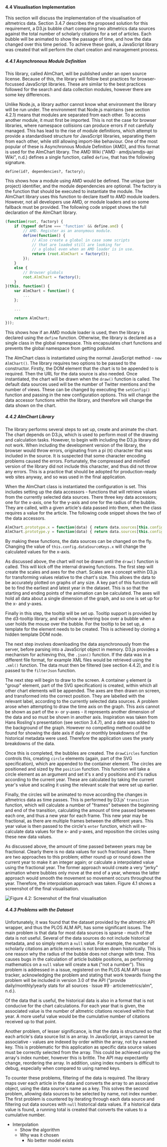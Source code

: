 #### 4.4 Visualisation Implementation

This section will discuss the implementation of the visualisation of altmetrics data. Section 3.4.7 describes the proposed solution for this requirement, a D3.js bubble chart comparing two altmetrics data sources against the total number of scholarly citations for a set of articles. Each bubble will be animated to show the passage of time, and how the data changed over this time period. To achieve these goals, a JavaScript library was created that will perform the chart creation and management process.

##### 4.4.1 Asynchronous Module Definition

This library, called AlmChart, will be published under an open source license. Because of this, the library will follow best practices for browser-focussed JavaScript libraries. These are similar to the best practices followed for the search and data collection modules, however there are some key differences.

Unlike Node.js, a library author cannot know what environment the library will be run under. The environment that Node.js maintains (see section 4.2.1) means that modules are separated from each other. To access another module, it must first be imported. This is not the case for browser libraries, where namespace collisions can produce errors if not carefully managed. This has lead to the rise of module definitions, which attempt to provide a standardised structure for JavaScript libraries, separating them from each other, while still allowing import-like behaviour. One of the most popular of these is Asynchronous Module Definition (AMD), and this format is used for the AlmChart library. The AMD Wiki ("AMD · amdjs/amdjs-api Wiki", n.d.) defines a single function, called `define`, that has the following signature.

```
define(id?, dependencies?, factory);
```

This shows how a module using AMD would be defined. The unique (per project) identifier, and the module dependencies are optional. The factory is the function that should be executed to instantiate the module. The AlmChart library uses this function to declare itself to AMD module loaders. However, not all developers use AMD, or module loaders and so some fallback must be provided. The following code snippet shows the full declaration of the AlmChart library.

```js
(function(root, factory) {
	if (typeof define === 'function' && define.amd) {
		// AMD. Register as an anonymous module.
		define(function() {
			// Also create a global in case some scripts
			// that are loaded still are looking for
			// a global even when an AMD loader is in use.
			return (root.AlmChart = factory());
		});
	}
	else {
		// Browser globals
		root.AlmChart = factory();
	}
}(this, function() {
	var AlmChart = function() {
		...
	};

	...

	return AlmChart;
}));
```

This shows how if an AMD module loader is used, then the library is declared using the `define` function. Otherwise, the library is declared as a single class in the global namespace. This encapsulates chart functions and prevents the global namespace from getting polluted.

The AlmChart class is instantiated using the normal JavaScript method - `new AlmChart()`. The library requires two options to be passed to the constructor. Firstly, the DOM element that the chart is to be appended to is required. Then the URL for the data source is also needed. Once instantiated, the chart will be drawn when the `draw()` function is called. The default data sources used will be the number of Twitter mentions and the number of views. These can be changed by executing the `setConfig()` function and passing in the new configuration options. This will change the data accessor functions within the library, and therefore will change the data shown on the chart.

##### 4.4.2 AlmChart Library

The library performs several steps to set up, create and animate the chart. The chart depends on D3.js, which is used to perform most of the drawing and calculation tasks. However, to begin with including the D3.js library did not work. When including the development version of the library, the browser would throw errors, originating from a pi (π) character that was included in the source. It is suspected that some character encoding problems caused the errors. Fortunately, the compressed and minified version of the library did not include this character, and thus did not throw any errors. This is a practice that should be adopted for production-ready web sites anyway, and so was used in the final application.

When the AlmChart class is instantiated the configuration is set. This includes setting up the data accessors - functions that will retrieve values from the currently selected data sources. There three key data accessors; one for the x-axis, one for the y-axis and one for the radius of the bubble. They are called, with a given article's data passed into them, when the class requires a value for the article. The following code snippet shows the two of the data accessors.

```js
AlmChart.prototype.x = function(data) { return data.sources[this.config.dataSourceKeys.x]; };
AlmChart.prototype.y = function(data) { return data.sources[this.config.dataSourceKeys.y]; };
```

By making these functions, the data sources can be changed on the fly. Changing the value of `this.config.dataSourceKeys.x` will change the calculated values for the x-axis.

As discussed above, the chart will not be drawn until the `draw()` function is called. This will kick off the internal drawing functions. The first step will create the scales and axes for the chart. Scales are a concept within D3.js for transforming values relative to the chart's size. This allows the data to be accurately plotted on graphs of any size. A key part of this function will be to find the earliest and latest year in the dataset. This is so that the starting and ending points of the animation can be calculated. The axes will hold all data about a single dimension of the graph, and so one is set up for the x- and y-axes.

Finally in this step, the tooltip will be set up. Tooltip support is provided by the d3-tooltip library, and will show a hovering box over a bubble when a user holds the mouse over the bubble. For the tooltip to be set up, a template for the element needs to be created. This is achieved by cloning a hidden template DOM node.

The next step involves downloading the data asynchronously from the server, before parsing into a JavaScript object in memory. D3.js provides a mechanism for achieving this, the `.json()` function. If the data was in a different file format, for example XML files would be retrieved using the `.xml()` function. The data must then be filtered (see section 4.4.2), and it is passed to the `filterJson` function.

The next step will begin to draw to the screen. A container `g` element (a "group" element, part of the SVG specification) is created, within which all other chart elements will be appended. The axes are then drawn on screen, and transformed into the correct position. They are labelled with the relevant label, according to the currently selected data sources. A problem arose when attempting to draw the time axis on the graph. This axis cannot be shown as part of the x- or y-axes - it represents another dimension of the data and so must be shown in another axis. Inspiration was taken from Hans Rosling's presentation (see section 3.4.7), and a date was added to the background of the graph. However no compelling method could be found for showing the date axis if daily or monthly breakdowns of the historical metadata were used. Therefore the application uses the yearly breakdowns of the data.

Once this is completed, the bubbles are created. The `drawCircles` function controls this, creating `circle` elements (again, part of the SVG specification), which are appended to the container element. The circles are positioned and sized by the `position` function. This function will take a circle element as an argument and set it's x and y positions and it's radius according to the current year. These are calculated by taking the current year's value and scaling it using the relevant scale that were set up earlier.

Finally, the circles will be animated to move according the changes in altmetrics data as time passes. This is performed by D3.js' `transition` function, which will calculate a number of "frames" between the beginning and end of the transition, calculating the amount of time passed between each one, and thus a new year for each frame. This new year may be fractional, as there are multiple frames between the different years. This year value is then passed to the circle's `enter` function, which will re-calculate data values for the x- and y-axes, and reposition the circles using these new data values.

As discussed above, the amount of time passed between years may be fractional. Clearly there is no data values for such fractional years. There are two approaches to this problem; either round up or round down the current year to make it an integer again; or calculate a interpolated value using the fractional year. The former approach would create a very "jerky" animation where bubbles only move at the end of a year, whereas the latter approach would smooth the movement so movement occurs throughout the year. Therefore, the interpolation approach was taken. Figure 4.1 shows a screenshot of the final visualisation.

![Figure 4.2: Screenshot of the final visualisation](../../src/img/figure4-2.png)

##### 4.4.3 Problems with the Dataset

Unfortunately, it was found that the dataset provided by the altmetric API wrapper, and thus the PLOS ALM API, has some significant issues. The main problem is that data for most data sources is sparse - much of the data is not useful. Several of the data sources do not include historical metadata, and so simply return a `null` value. For example, the number of scholarly citations an article receives is not broken down historically. This is one reason why the radius of the bubble does not change with time. This causes bugs in the calculation of article bubble positions, as performing mathematics on a `null` value will create a `NaN` ("not a number"). This problem is addressed in a issue, registered on the PLOS ALM API issue tracker, acknowledging the problem and stating that work towards fixing the problem will be included in version 3.0 of the API ("provide daily/monthly/yearly stats for all sources · Issue #9 · articlemetrics/alm", n.d.).

Of the data that is useful, the historical data is also in a format that is not conducive for the chart calculations. For each year that is given, the associated value is the number of altmetric citations received within that year. A more useful value would be the cumulative number of citations received up to that point.

Another problem, of lesser significance, is that the data is structured so that each article's data source list is an array. In JavaScript, arrays cannot be associative - values are indexed by order within the array, not by a named key. This is problematic for this application as specific data source values must be correctly selected from the array. This could be achieved using the array's index number, however this is brittle. The API may expectantly change, reordering the array. In addition, using index numbers is difficult to debug, especially when compared to using named keys.

To counter these problems, filtering of the data is required. The library maps over each article in the data and converts the array to an associative object, using the data source's name as a key. This solves the second problem, allowing data sources to be selected by name, not index number. The first problem is countered by iterating through each data source and filtering out data sources with `null` historical data values. If a historical data value is found, a running total is created that converts the values to a cumulative number.

* Interpolation
	* Show the algorithm
	* Why was it chosen
		* No better model exists

